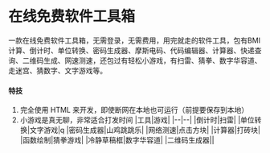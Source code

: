# 在线免费软件工具箱
一款在线免费软件工具箱，无需登录，无需费用，用完就走的软件工具，包有BMI计算、倒计时、单位转换、密码生成器、摩斯电码、代码编辑器、计算器、快递查询、二维码生成、网速测速，还包过有轻松小游戏，有扫雷、猜拳、数字华容道、走迷宫、猜数字、文字游戏等。




#### 特技

1.  完全使用 HTML 来开发，即使断网在本地也可运行（前提要保存到本地）
2.  小游戏是真无聊，非常适合打发时间
|工具|游戏|
|--|--|
|倒计时|扫雷|
|单位转换|文字游戏|q
|密码生成器|山鸡跳跳乐|
|网络测速|点击方块|
|计算器|打砖块|
|函数绘制|猜拳游戏|
|冷静草稿框|数字华容道|
|二维码生成器||

